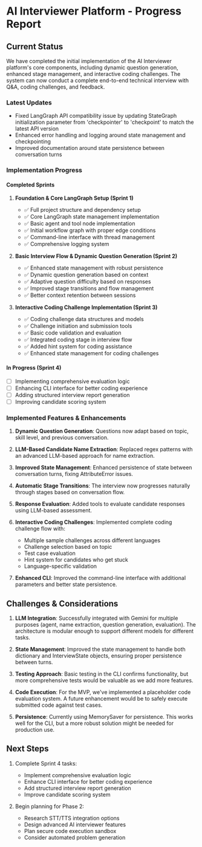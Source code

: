 # AI Interviewer Platform - Progress Report

## Current Status
We have completed the initial implementation of the AI Interviewer platform's core components, including dynamic question generation, enhanced stage management, and interactive coding challenges. The system can now conduct a complete end-to-end technical interview with Q&A, coding challenges, and feedback.

### Latest Updates
- Fixed LangGraph API compatibility issue by updating StateGraph initialization parameter from 'checkpointer' to 'checkpoint' to match the latest API version
- Enhanced error handling and logging around state management and checkpointing
- Improved documentation around state persistence between conversation turns

### Implementation Progress

#### Completed Sprints
1. **Foundation & Core LangGraph Setup (Sprint 1)**
   - ✅ Full project structure and dependency setup
   - ✅ Core LangGraph state management implementation
   - ✅ Basic agent and tool node implementation
   - ✅ Initial workflow graph with proper edge conditions
   - ✅ Command-line interface with thread management
   - ✅ Comprehensive logging system

2. **Basic Interview Flow & Dynamic Question Generation (Sprint 2)**
   - ✅ Enhanced state management with robust persistence
   - ✅ Dynamic question generation based on context
   - ✅ Adaptive question difficulty based on responses
   - ✅ Improved stage transitions and flow management
   - ✅ Better context retention between sessions

3. **Interactive Coding Challenge Implementation (Sprint 3)**
   - ✅ Coding challenge data structures and models
   - ✅ Challenge initiation and submission tools
   - ✅ Basic code validation and evaluation
   - ✅ Integrated coding stage in interview flow
   - ✅ Added hint system for coding assistance
   - ✅ Enhanced state management for coding challenges

#### In Progress (Sprint 4)
- [ ] Implementing comprehensive evaluation logic
- [ ] Enhancing CLI interface for better coding experience
- [ ] Adding structured interview report generation
- [ ] Improving candidate scoring system

### Implemented Features & Enhancements

1. **Dynamic Question Generation**: Questions now adapt based on topic, skill level, and previous conversation.

2. **LLM-Based Candidate Name Extraction**: Replaced regex patterns with an advanced LLM-based approach for name extraction.

3. **Improved State Management**: Enhanced persistence of state between conversation turns, fixing AttributeError issues.

4. **Automatic Stage Transitions**: The interview now progresses naturally through stages based on conversation flow.

5. **Response Evaluation**: Added tools to evaluate candidate responses using LLM-based assessment.

6. **Interactive Coding Challenges**: Implemented complete coding challenge flow with:
   - Multiple sample challenges across different languages
   - Challenge selection based on topic
   - Test case evaluation
   - Hint system for candidates who get stuck
   - Language-specific validation

7. **Enhanced CLI**: Improved the command-line interface with additional parameters and better state persistence.

## Challenges & Considerations

1. **LLM Integration**: Successfully integrated with Gemini for multiple purposes (agent, name extraction, question generation, evaluation). The architecture is modular enough to support different models for different tasks.

2. **State Management**: Improved the state management to handle both dictionary and InterviewState objects, ensuring proper persistence between turns.

3. **Testing Approach**: Basic testing in the CLI confirms functionality, but more comprehensive tests would be valuable as we add more features.

4. **Code Execution**: For the MVP, we've implemented a placeholder code evaluation system. A future enhancement would be to safely execute submitted code against test cases.

5. **Persistence**: Currently using MemorySaver for persistence. This works well for the CLI, but a more robust solution might be needed for production use.

## Next Steps

1. Complete Sprint 4 tasks:
   - Implement comprehensive evaluation logic
   - Enhance CLI interface for better coding experience
   - Add structured interview report generation
   - Improve candidate scoring system

2. Begin planning for Phase 2:
   - Research STT/TTS integration options
   - Design advanced AI interviewer features
   - Plan secure code execution sandbox
   - Consider automated problem generation 